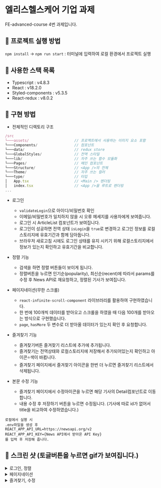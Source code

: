 # 엘리스헬스케어 기업 과제

FE-advanced-course 4번 과제입니다.

## 🍫 프로젝트 실행 방법

`npm install` -> `npm run start` : 터미널에 입력하여 로컬 환경에서 프로젝트 실행

## 🍫 사용한 스택 목록

- Typescript : v4.8.3
- React : v18.2.0
- Styled-components : v5.3.5
- React-redux : v8.0.2

## 🍫 구현 방법

- 전체적인 디렉토리 구조

```js
/src
└───assets/                     // 프로젝트에서 사용하는 이미지 요소 포함
└───Components/                 // 컴포넌트
└───data/                       // redux store
└───GlobalStyles/               // 전역 스타일
└───lib/                        // 자주 쓰는 함수 모듈화
└───Pages/                      // 메인 컴포넌트
└───Structure/                  // <App />의 전체
└───Theme/                      // 자주 쓰는 컬러
└───type/                       // 타입
│   App.tsx                     // <Main /> 렌더링
│   index.tsx                   // <App />을 루트로 렌더링
...
```

- 로그인
  - `validateLogin`으로 아이디/비밀번호 확인
  - 이메일/비밀번호가 일치하지 않을 시 오류 메세지를 사용자에게 보여줍니다.
  - 로그인 시 ArticleList 컴포넌트가 보여집니다.
  - 로그인이 성공하면 전역 상태 `isLogin`을 `true`로 변경하고 로그인 정보를 로컬스토리지에 유효기간과 함께 담아둡니다.
  - 브라우저 새로고침 시에도 로그인 상태를 유지 시키기 위해 로컬스토리지에서 정보가 있는지 확인하고 유효기간을 비교합니다.
- 정렬 기능

  - 검색을 하면 정렬 버튼들이 보이게 됩니다.
  - 정렬버튼을 누르면 인기순(popularity), 최신순(recent)에 따라서 params를 수정 후 News API로 재요청하고, 정렬된 기사가 보여집니다.

- 페이지네이션(무한 스크롤)

  - `react-infinite-scroll-component` 라이브러리를 활용하여 구현하였습니다.
  - 한 번에 100개씩 데이터를 받아오고 스크롤을 하였을 때 다음 100개를 받아오는 방식으로 구현했습니다.
  - `page`, `hasMore` 두 변수로 더 받아올 데이터가 있는지 확인 후 요청합니다.

- 즐겨찾기 기능

  - 즐겨찾기버튼 즐겨찾기 리스트에 추가에 추가됩니다.
  - 즐겨찾기는 전역상태와 로컬스토리지에 저장해서 추가되어있는지 확인하고 아이콘⭐️색이 바뀝니다.
  - 즐겨찾기 페이지에서 즐겨찾기 아이콘을 한번 더 누르면 즐겨찾기 리스트에서 삭제됩니다.

- 본문 수정 기능
  - 즐겨찾기 페이지에서 수정아이콘을 누르면 해당 기사의 Detail컴포넌트로 이동합니다.
  - 내용 수정 후 저장하기 버튼을 누르면 수정됩니다. (기사에 따로 id가 없어서 title을 비교하여 수정하였습니다.)

```
로컬에서 실행 시
.env파일을 생성 후
REACT_APP_API_URL=https://newsapi.org/v2
REACT_APP_API_KEY={News API에서 받아온 API Key}
를 입력 후 저장해 줍니다.
```

## 🍫 스크린 샷 (토글버튼을 누르면 gif가 보여집니다.)

<details>
  <summary>로그인, 정렬</summary>
<img src='https://user-images.githubusercontent.com/69428509/190664183-80729a26-5929-439a-b22d-12dd491367ce.gif' />
</details>

<details>
  <summary>페이지네이션</summary>
<img src='https://velog.velcdn.com/images/jungjaedev/post/9857a1dd-683c-4c48-9255-f6a35c13e519/image.gif' />
</details>

<details>
  <summary>즐겨찾기, 수정</summary>
<img src='https://user-images.githubusercontent.com/69428509/190663814-310701cb-4e3f-4f6c-aa5e-a837e5e69a8f.gif' />
</details>
